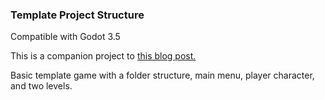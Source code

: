 ### Template Project Structure

Compatible with Godot 3.5

This is a companion project to [this blog post.](https://github.com/kpkpkpkpkpkpkpkp/godot_articles/blob/main/how_to_structure.md)

Basic template game with a folder structure, main menu, player character, and two levels. 
